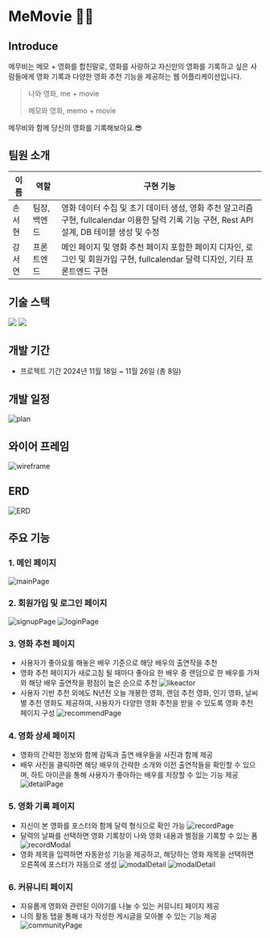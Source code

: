 # MeMovie 🎥📆
## Introduce
메무비는 메모 + 영화를 합친말로, 영화를 사랑하고 자신만의 영화를 기록하고 싶은 사람들에게 영화 기록과 다양한 영화 추천 기능을 제공하는 웹 어플리케이션입니다.

> 나와 영화, me + movie
>
> 메모와 영화, memo + movie

메무비와 함께 당신의 영화를 기록해보아요.😎

## 팀원 소개
| 이름    | 역할    | 구현 기능                                    |
| ---------- | ---------- | ---------------------------------------------- |
| 손서현 | 팀장, 백엔드 | 영화 데이터 수집 및 초기 데이터 생성, 영화 추천 알고리즘 구현, fullcalendar 이용한 달력 기록 기능 구현, Rest API 설계, DB 테이블 생성 및 수정               |
| 강서연 | 프론트엔드 | 메인 페이지 및 영화 추천 페이지 포함한 페이지 디자인, 로그인 및 회원가입 구현, fullcalendar 달력 디자인, 기타 프론트엔드 구현                |

## 기술 스택
<img src="https://img.shields.io/badge/vue.js-4FC08D?style=for-the-badge&logo=vue.js&logoColor=white">
<img src="https://img.shields.io/badge/django-092E20?style=for-the-badge&logo=django&logoColor=white">

## 개발 기간
- 프로젝트 기간 2024년 11월 18일 ~ 11월 26일 (총 8일)

## 개발 일정
![plan](README_img/plan.jpg)

## 와이어 프레임
![wireframe](README_img/WireFrame.png)

## ERD
![ERD](README_img/MeMovieERD.png)

## 주요 기능
### 1. 메인 페이지
![mainPage](README_img/mainpage.png)

### 2. 회원가입 및 로그인 페이지
![signupPage](README_img/signuppage.png)
![loginPage](README_img/loginpage.png)

### 3. 영화 추천 페이지
- 사용자가 좋아요를 해놓은 배우 기준으로 해당 배우의 출연작을 추천
- 영화 추천 페이지가 새로고침 될 때마다 좋아요 한 배우 중 랜덤으로 한 배우를 가져와 해당 배우 출연작을 평점이 높은 순으로 추천
![likeactor](README_img/likeactormovie.png)
- 사용자 기반 추천 외에도 N년전 오늘 개봉한 영화, 랜덤 추천 영화, 인기 영화, 날씨별 추천 영화도 제공하여, 사용자가 다양한 영화 추천을 받을 수 있도록 영화 추천 페이지 구성
![recommendPage](README_img/Nmovie.png)

### 4. 영화 상세 페이지
- 영화의 간략한 정보와 함께 감독과 출연 배우들을 사진과 함께 제공
- 배우 사진을 클릭하면 해당 배우의 간략한 소개와 이전 출연작들을 확인할 수 있으며, 하트 아이콘을 통해 사용자가 좋아하는 배우를 저장할 수 있는 기능 제공
![detailPage](README_img/moviedetail.png)

### 5. 영화 기록 페이지
- 자신이 본 영화를 포스터와 함께 달력 형식으로 확인 가능
![recordPage](README_img/myrecord.png)
- 달력의 날짜를 선택하면 영화 기록창이 나와 영화 내용과 별점을 기록할 수 있는 폼 
![recordModal](README_img/recordmodal.png)
- 영화 제목을 입력하면 자동완성 기능을 제공하고, 해당하는 영화 제목을 선택하면 오른쪽에 포스터가 자동으로 생성
![modalDetail](README_img/modal.png)
![modalDetail](README_img/modal2.png)

### 6. 커뮤니티 페이지
- 자유롭게 영화와 관련된 이야기를 나눌 수 있는 커뮤니티 페이지 제공
- 나의 활동 탭을 통해 내가 작성한 게시글을 모아볼 수 있는 기능 제공
![communityPage](README_img/community.png)
